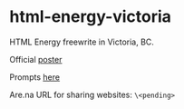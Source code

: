 # html-energy-victoria

HTML Energy freewrite in Victoria, BC.

Official [poster](https://fluffyponyy.github.io/html-energy-victoria/)

Prompts [here](./prompts.md)

Are.na URL for sharing websites: `\<pending>`
